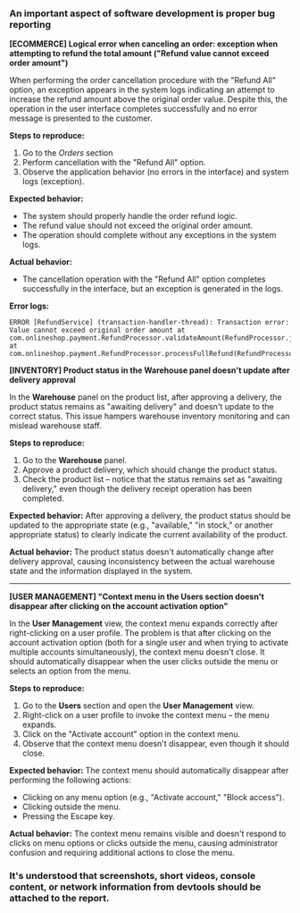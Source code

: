### An important aspect of software development is proper bug reporting

**[ECOMMERCE] Logical error when canceling an order: exception when attempting to refund the total amount ("Refund value cannot exceed order amount")**

When performing the order cancellation procedure with the "Refund All" option, an exception appears in the system logs indicating an attempt to increase the refund amount above the original order value. Despite this, the operation in the user interface completes successfully and no error message is presented to the customer.

**Steps to reproduce:**
1. Go to the *Orders* section
2. Perform cancellation with the "Refund All" option.
3. Observe the application behavior (no errors in the interface) and system logs (exception).

**Expected behavior:**
* The system should properly handle the order refund logic.
* The refund value should not exceed the original order amount.
* The operation should complete without any exceptions in the system logs.

**Actual behavior:**
* The cancellation operation with the "Refund All" option completes successfully in the interface, but an exception is generated in the logs.

**Error logs:**
```
ERROR [RefundService] (transaction-handler-thread): Transaction error: Value cannot exceed original order amount at com.onlineshop.payment.RefundProcessor.validateAmount(RefundProcessor.java:142) at com.onlineshop.payment.RefundProcessor.processFullRefund(RefundProcessor.java:89)
```

**[INVENTORY] Product status in the Warehouse panel doesn't update after delivery approval**

In the **Warehouse** panel on the product list, after approving a delivery, the product status remains as "awaiting delivery" and doesn't update to the correct status. This issue hampers warehouse inventory monitoring and can mislead warehouse staff.

**Steps to reproduce:**
1. Go to the **Warehouse** panel.
2. Approve a product delivery, which should change the product status.
3. Check the product list – notice that the status remains set as "awaiting delivery," even though the delivery receipt operation has been completed.

**Expected behavior:** 
After approving a delivery, the product status should be updated to the appropriate state (e.g., "available," "in stock," or another appropriate status) to clearly indicate the current availability of the product.

**Actual behavior:**
The product status doesn't automatically change after delivery approval, causing inconsistency between the actual warehouse state and the information displayed in the system.

---

**[USER MANAGEMENT] "Context menu in the Users section doesn't disappear after clicking on the account activation option"**

In the **User Management** view, the context menu expands correctly after right-clicking on a user profile. The problem is that after clicking on the account activation option (both for a single user and when trying to activate multiple accounts simultaneously), the context menu doesn't close. It should automatically disappear when the user clicks outside the menu or selects an option from the menu.

**Steps to reproduce:**
1. Go to the **Users** section and open the **User Management** view.
2. Right-click on a user profile to invoke the context menu – the menu expands.
3. Click on the "Activate account" option in the context menu.
4. Observe that the context menu doesn't disappear, even though it should close.

**Expected behavior:** 
The context menu should automatically disappear after performing the following actions:
* Clicking on any menu option (e.g., "Activate account," "Block access").
* Clicking outside the menu.
* Pressing the Escape key.

**Actual behavior:** 
The context menu remains visible and doesn't respond to clicks on menu options or clicks outside the menu, causing administrator confusion and requiring additional actions to close the menu.


### It's understood that screenshots, short videos, console content, or network information from devtools should be attached to the report.